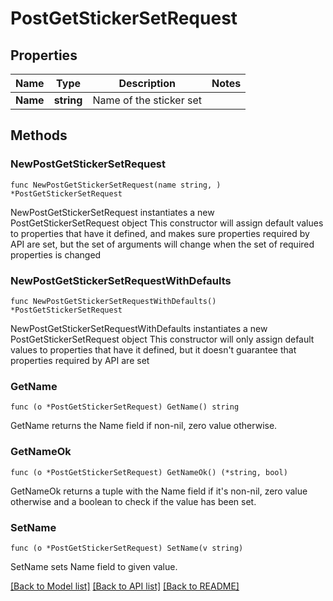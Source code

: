 # PostGetStickerSetRequest

## Properties

Name | Type | Description | Notes
------------ | ------------- | ------------- | -------------
**Name** | **string** | Name of the sticker set | 

## Methods

### NewPostGetStickerSetRequest

`func NewPostGetStickerSetRequest(name string, ) *PostGetStickerSetRequest`

NewPostGetStickerSetRequest instantiates a new PostGetStickerSetRequest object
This constructor will assign default values to properties that have it defined,
and makes sure properties required by API are set, but the set of arguments
will change when the set of required properties is changed

### NewPostGetStickerSetRequestWithDefaults

`func NewPostGetStickerSetRequestWithDefaults() *PostGetStickerSetRequest`

NewPostGetStickerSetRequestWithDefaults instantiates a new PostGetStickerSetRequest object
This constructor will only assign default values to properties that have it defined,
but it doesn't guarantee that properties required by API are set

### GetName

`func (o *PostGetStickerSetRequest) GetName() string`

GetName returns the Name field if non-nil, zero value otherwise.

### GetNameOk

`func (o *PostGetStickerSetRequest) GetNameOk() (*string, bool)`

GetNameOk returns a tuple with the Name field if it's non-nil, zero value otherwise
and a boolean to check if the value has been set.

### SetName

`func (o *PostGetStickerSetRequest) SetName(v string)`

SetName sets Name field to given value.



[[Back to Model list]](../README.md#documentation-for-models) [[Back to API list]](../README.md#documentation-for-api-endpoints) [[Back to README]](../README.md)


